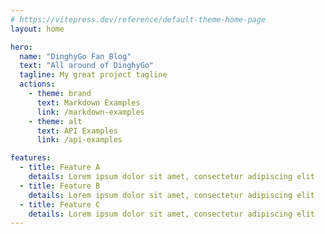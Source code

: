 ```yaml
---
# https://vitepress.dev/reference/default-theme-home-page
layout: home

hero:
  name: "DinghyGo Fan Blog"
  text: "All around of DinghyGo"
  tagline: My great project tagline
  actions:
    - theme: brand
      text: Markdown Examples
      link: /markdown-examples
    - theme: alt
      text: API Examples
      link: /api-examples

features:
  - title: Feature A
    details: Lorem ipsum dolor sit amet, consectetur adipiscing elit
  - title: Feature B
    details: Lorem ipsum dolor sit amet, consectetur adipiscing elit
  - title: Feature C
    details: Lorem ipsum dolor sit amet, consectetur adipiscing elit
---
```


